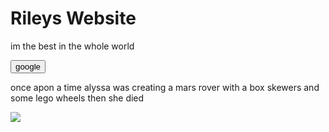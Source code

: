 <h1> Rileys Website </h1>
<p> im the best in the whole world </p> 
<a href="https://www.google.com.au/"><button>google</button></a> 
<p> once apon a time alyssa was creating a mars rover with a box skewers and some lego wheels then she died </p>
<img src="IMG_8235-removebg-preview.png">
